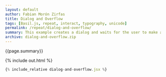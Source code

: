 ```yaml
---
layout: default
author: Fabian Morón Zirfas
title: Dialog and Overflow
tags: [Basil.js, repeat, interact, typography, unicode]
permalink: /repeat/dialog-and-overflow/
summary: This example creates a dialog and waits for the user to make a selection. When done it will add the selected unicode signs to a textframe and scale them up until the text overflows. Then it gets scaled down again.    
archive: dialog-and-overflow.zip
---
```


<div class="hero">{{page.summary}}</div>


<!-- more -->

{% include out.html %}

```js
{% include_relative dialog-and-overflow.jsx %}
```



